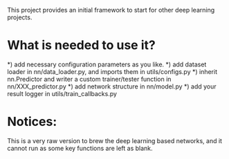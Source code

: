 This project provides an initial framework to start for other deep learning projects.

# What is needed to use it? 

*) add necessary configuration parameters as you like.
*) add dataset loader in nn/data\_loader.py, and imports them in utils/configs.py
*) inherit nn.Predictor and writer a custom trainer/tester function in nn/XXX_predictor.py
*) add network structure in nn/model.py 
*) add your result logger in utils/train_callbacks.py


# Notices: 

This is a very raw version to brew the deep learning based networks, and it cannot run as some key functions are left as blank.


